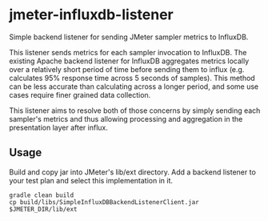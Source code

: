 # jmeter-influxdb-listener
Simple backend listener for sending JMeter sampler metrics to InfluxDB.

This listener sends metrics for each sampler invocation to InfluxDB. The existing Apache backend listener for InfluxDB aggregates metrics locally over a relatively short period of time before sending them to influx (e.g. calculates 95% response time across 5 seconds of samples). This method can be less accurate than calculating across a longer period, and some use cases require finer grained data collection.

This listener aims to resolve both of those concerns by simply sending each sampler's metrics and thus allowing processing and aggregation in the presentation layer after influx.

## Usage
Build and copy jar into JMeter's lib/ext directory. Add a backend listener to your test plan and select this implementation in it.
```
gradle clean build
cp build/libs/SimpleInfluxDBBackendListenerClient.jar $JMETER_DIR/lib/ext
```
